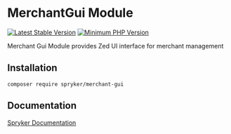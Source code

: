 # MerchantGui Module
[![Latest Stable Version](https://poser.pugx.org/spryker/merchant-gui/v/stable.svg)](https://packagist.org/packages/spryker/merchant-gui)
[![Minimum PHP Version](https://img.shields.io/badge/php-%3E%3D%207.4-8892BF.svg)](https://php.net/)

Merchant Gui Module provides Zed UI interface for merchant management
## Installation

```
composer require spryker/merchant-gui
```

## Documentation

[Spryker Documentation](https://academy.spryker.com/developing_with_spryker/module_guide/modules.html)
